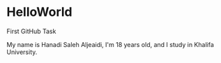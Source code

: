 # HelloWorld
First GitHub Task

My name is Hanadi Saleh Aljeaidi, I'm 18 years old, and I study in Khalifa University.
